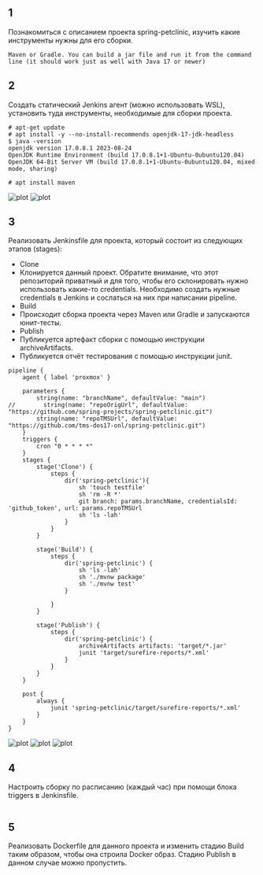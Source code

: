 ## 1

Познакомиться с описанием проекта spring-petclinic, изучить какие инструменты нужны для его сборки.

```
Maven or Gradle. You can build a jar file and run it from the command line (it should work just as well with Java 17 or newer)
```


## 2

Создать статический Jenkins агент (можно использовать WSL), установить туда инструменты, необходимые для сборки проекта.

```
# apt-get update
# apt install -y --no-install-recommends openjdk-17-jdk-headless
$ java -version
openjdk version 17.0.8.1 2023-08-24
OpenJDK Runtime Environment (build 17.0.8.1+1-Ubuntu-0ubuntu120.04)
OpenJDK 64-Bit Server VM (build 17.0.8.1+1-Ubuntu-0ubuntu120.04, mixed mode, sharing)

# apt install maven
```
![plot](./pics/proxmox.png)
![plot](./pics/proxmox%20agent%20102.png)


## 3

Реализовать Jenkinsfile для проекта, который состоит из следующих этапов (stages):
- Clone
- Клонируется данный проект. Обратите внимание, что этот репозиторий приватный и для того, чтобы его склонировать нужно использовать какие-то credentials. Необходимо создать нужные credentials в Jenkins и сослаться на них при написании pipeline.
- Build
- Происходит сборка проекта через Maven или Gradle и запускаются юнит-тесты.
- Publish
- Публикуется артефакт сборки с помощью инструкции archiveArtifacts.
- Публикуется отчёт тестирования с помощью инструкции junit.

```
pipeline {
    agent { label 'proxmox' }
    
    parameters {
        string(name: "branchName", defaultValue: "main")
//        string(name: "repoOrigUrl", defaultValue: "https://github.com/spring-projects/spring-petclinic.git")
        string(name: "repoTMSUrl", defaultValue: "https://github.com/tms-dos17-onl/spring-petclinic.git")
    }
    triggers {
        cron "0 * * * *"
    }
    stages {
        stage('Clone') {
            steps {
                dir('spring-petclinic'){
                    sh 'touch testfile'
                    sh 'rm -R *'
                    git branch: params.branchName, credentialsId: 'github_token', url: params.repoTMSUrl
                    sh 'ls -lah'
                }
            }
        }
        
        stage('Build') {
            steps {
                dir('spring-petclinic') {
                    sh 'ls -lah'
                    sh './mvnw package'
                    sh './mvnw test'
                }
                
            }
        }
        
        stage('Publish') {
            steps {
                dir('spring-petclinic') {
                    archiveArtifacts artifacts: 'target/*.jar'
                    junit 'target/surefire-reports/*.xml'
                }
            }
        }
    }
    
    post {
        always {
            junit 'spring-petclinic/target/surefire-reports/*.xml'
        }
    }
}
```
![plot](./pics/build_1.png)
![plot](./pics/build_2.png)
![plot](./pics/build_3.png)


## 4

Настроить сборку по расписанию (каждый час) при помощи блока triggers в Jenkinsfile.

```

```


## 5

Реализовать Dockerfile для данного проекта и изменить стадию Build таким образом, чтобы она строила Docker образ. Стадию Publish в данном случае можно пропустить.

```

```